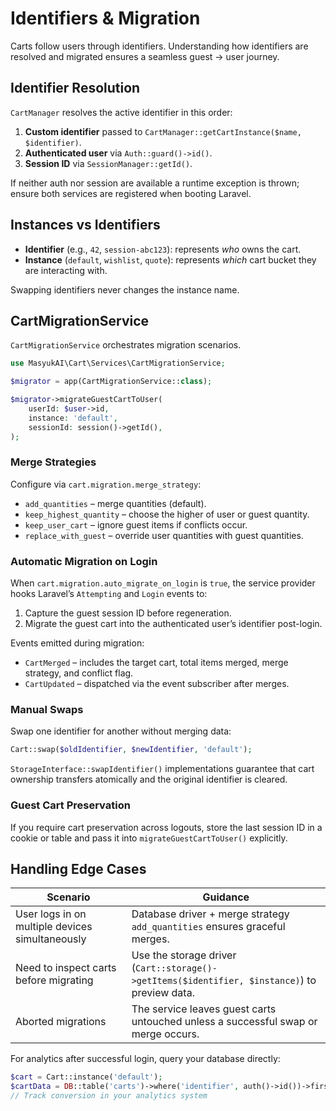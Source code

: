 # Identifiers & Migration

Carts follow users through identifiers. Understanding how identifiers are resolved and migrated ensures a seamless guest → user journey.

## Identifier Resolution

`CartManager` resolves the active identifier in this order:

1. **Custom identifier** passed to `CartManager::getCartInstance($name, $identifier)`.
2. **Authenticated user** via `Auth::guard()->id()`.
3. **Session ID** via `SessionManager::getId()`.

If neither auth nor session are available a runtime exception is thrown; ensure both services are registered when booting Laravel.

## Instances vs Identifiers

- **Identifier** (e.g., `42`, `session-abc123`): represents *who* owns the cart.
- **Instance** (`default`, `wishlist`, `quote`): represents *which* cart bucket they are interacting with.

Swapping identifiers never changes the instance name.

## CartMigrationService

`CartMigrationService` orchestrates migration scenarios.

```php
use MasyukAI\Cart\Services\CartMigrationService;

$migrator = app(CartMigrationService::class);

$migrator->migrateGuestCartToUser(
    userId: $user->id,
    instance: 'default',
    sessionId: session()->getId(),
);
```

### Merge Strategies

Configure via `cart.migration.merge_strategy`:

- `add_quantities` – merge quantities (default).
- `keep_highest_quantity` – choose the higher of user or guest quantity.
- `keep_user_cart` – ignore guest items if conflicts occur.
- `replace_with_guest` – override user quantities with guest quantities.

### Automatic Migration on Login

When `cart.migration.auto_migrate_on_login` is `true`, the service provider hooks Laravel’s `Attempting` and `Login` events to:

1. Capture the guest session ID before regeneration.
2. Migrate the guest cart into the authenticated user’s identifier post-login.

Events emitted during migration:

- `CartMerged` – includes the target cart, total items merged, merge strategy, and conflict flag.
- `CartUpdated` – dispatched via the event subscriber after merges.

### Manual Swaps

Swap one identifier for another without merging data:

```php
Cart::swap($oldIdentifier, $newIdentifier, 'default');
```

`StorageInterface::swapIdentifier()` implementations guarantee that cart ownership transfers atomically and the original identifier is cleared.

### Guest Cart Preservation


If you require cart preservation across logouts, store the last session ID in a cookie or table and pass it into `migrateGuestCartToUser()` explicitly.

## Handling Edge Cases

| Scenario | Guidance |
| --- | --- |
| User logs in on multiple devices simultaneously | Database driver + merge strategy `add_quantities` ensures graceful merges. |
| Need to inspect carts before migrating | Use the storage driver (`Cart::storage()->getItems($identifier, $instance)`) to preview data. |
| Aborted migrations | The service leaves guest carts untouched unless a successful swap or merge occurs. |

For analytics after successful login, query your database directly:

```php
$cart = Cart::instance('default');
$cartData = DB::table('carts')->where('identifier', auth()->id())->first();
// Track conversion in your analytics system
```

```
